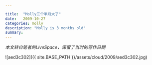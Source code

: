 ```yaml
---

title:  "Molly三个半月大了"
date:   2009-10-27
categories: molly
description: "Molly is 3 months old"
summary: 
---
```


*本文转自笔者的LiveSpace，保留了当时的写作日期*

![aed3c302]({{ site.BASE_PATH }}/assets/cloud/2009/aed3c302.jpg)